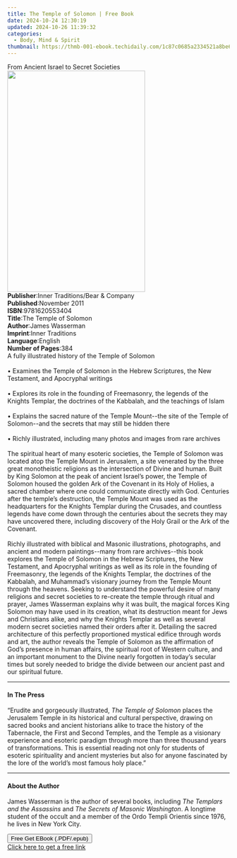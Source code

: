 ```yaml
---
title: The Temple of Solomon | Free Book
date: 2024-10-24 12:30:19
updated: 2024-10-26 11:39:32
categories:
  - Body, Mind & Spirit
thumbnail: https://thmb-001-ebook.techidaily.com/1c87c0685a2334521a8be6dc54584af531b7e10cdb7ee574cd247adee598ddaa.jpg
---
```

<main id="book-container">
  <div class="flex flex-col">
    <div class="book-brief flex-1 py-6 px-4 sm:p-6 md:py-10 md:px-8">
      <!-- brief-->
      <div class="book-brief-main">From Ancient Israel to Secret Societies</div>
    </div>
    <div
      class="book-meta-info flex-1 grid gap-4 col-start-1 col-end-3 row-start-1 sm:mb-6 sm:grid-cols-4 lg:gap-6 lg:col-start-2 lg:row-end-6 lg:row-span-6 lg:mb-0"
    >
      <div
        class="book-meta-info-left place-content-center mt-4 p-4 text-sm leading-6 col-start-2 col-span-2 dark:text-slate-400"
      >
        <img
          class="w-full h-500 object-cover rounded-lg sm:h-255 sm:col-span-2 lg:col-span-full"
          src="https://img-001-ebook.techidaily.com/33e2be47fe3a36f8d91ef6c5b0604d30c9254e8bcf8560c57bcca0d8b302f415.jpg"
          alt=""
          width="312"
          height="500"
        />
      </div>
      <div
        class="book-meta-info-right mt-2 col-start-1 row-start-2 col-span-3 self-center"
      >
        <!-- meta data  -->
        <div class="flex flex-col px-4 md:px-8">
          <div class="flex-1">
            <strong>Publisher</strong>:<span class="px-2"
              >Inner Traditions/Bear &amp; Company</span
            >
          </div>
          <div class="flex-1">
            <strong>Published</strong>:<span class="px-2">November 2011</span>
          </div>
          <div class="flex-1">
            <strong>ISBN</strong>:<span class="px-2">9781620553404</span>
          </div>
          <div class="flex-1">
            <strong>Title</strong>:<span class="px-2"
              >The Temple of Solomon</span
            >
          </div>
          <div class="flex-1">
            <strong>Author</strong>:<span class="px-2">James Wasserman</span>
          </div>
          <div class="flex-1">
            <strong>Imprint</strong>:<span class="px-2">Inner Traditions</span>
          </div>
          <div class="flex-1">
            <strong>Language</strong>:<span class="px-2">English</span>
          </div>
          <div class="flex-1">
            <strong>Number of Pages</strong>:<span class="px-2">384</span>
          </div>
        </div>
      </div>
    </div>
    <div class="book-description flex-1 py-6 px-4 sm:p-6 md:py-10 md:px-8">
      <div class="book-description-main">
        <div accordion-content="" id="description">
          A fully illustrated history of the Temple of Solomon <br />
          <br />• Examines the Temple of Solomon in the Hebrew Scriptures, the
          New Testament, and Apocryphal writings <br />
          <br />• Explores its role in the founding of Freemasonry, the legends
          of the Knights Templar, the doctrines of the Kabbalah, and the
          teachings of Islam <br />
          <br />• Explains the sacred nature of the Temple Mount--the site of
          the Temple of Solomon--and the secrets that may still be hidden there
          <br />
          <br />• Richly illustrated, including many photos and images from rare
          archives <br />
          <br />The spiritual heart of many esoteric societies, the Temple of
          Solomon was located atop the Temple Mount in Jerusalem, a site
          venerated by the three great monotheistic religions as the
          intersection of Divine and human. Built by King Solomon at the peak of
          ancient Israel’s power, the Temple of Solomon housed the golden Ark of
          the Covenant in its Holy of Holies, a sacred chamber where one could
          communicate directly with God. Centuries after the temple’s
          destruction, the Temple Mount was used as the headquarters for the
          Knights Templar during the Crusades, and countless legends have come
          down through the centuries about the secrets they may have uncovered
          there, including discovery of the Holy Grail or the Ark of the
          Covenant. <br />
          <br />Richly illustrated with biblical and Masonic illustrations,
          photographs, and ancient and modern paintings--many from rare
          archives--this book explores the Temple of Solomon in the Hebrew
          Scriptures, the New Testament, and Apocryphal writings as well as its
          role in the founding of Freemasonry, the legends of the Knights
          Templar, the doctrines of the Kabbalah, and Muhammad’s visionary
          journey from the Temple Mount through the heavens. Seeking to
          understand the powerful desire of many religions and secret societies
          to re-create the temple through ritual and prayer, James Wasserman
          explains why it was built, the magical forces King Solomon may have
          used in its creation, what its destruction meant for Jews and
          Christians alike, and why the Knights Templar as well as several
          modern secret societies named their orders after it. Detailing the
          sacred architecture of this perfectly proportioned mystical edifice
          through words and art, the author reveals the Temple of Solomon as the
          affirmation of God’s presence in human affairs, the spiritual root of
          Western culture, and an important monument to the Divine nearly
          forgotten in today’s secular times but sorely needed to bridge the
          divide between our ancient past and our spiritual future.
        </div>
        <div class="accordion-fader"></div>
      </div>
    </div>
    <div class="book-excerpts flex-1 py-6 px-4 sm:p-6 md:py-10 md:px-8">
      <!-- excerpts-->
      <div class="book-excerpts-main">
        <hr />
        <h4 class="placeholder placeholder-heading">
          <span>In The Press</span>
        </h4>
        <p>
          “Erudite and gorgeously illustrated,
          <i>The Temple of Solomon</i> places the Jerusalem Temple in its
          historical and cultural perspective, drawing on sacred books and
          ancient historians alike to trace the history of the Tabernacle, the
          First and Second Temples, and the Temple as a visionary experience and
          esoteric paradigm through more than three thousand years of
          transformations. This is essential reading not only for students of
          esoteric spirituality and ancient mysteries but also for anyone
          fascinated by the lore of the world’s most famous holy place.”
        </p>
      </div>
    </div>
    <div class="book-about-author flex-1 py-6 px-4 sm:p-6 md:py-10 md:px-8">
      <!-- about author-->
      <div class="book-main-author-main">
        <hr />
        <h4 class="placeholder placeholder-heading">
          <span>About the Author</span>
        </h4>
        <p>
          James Wasserman is the author of several books, including
          <i>The Templars and the Assassins</i> and
          <i>The Secrets of Masonic Washington</i>. A longtime student of the
          occult and a member of the Ordo Templi Orientis since 1976, he lives
          in New York City.
        </p>
      </div>
    </div>
    <div class="book-free-get flex-1 py-6 px-4 sm:p-6 md:py-10 md:px-8">
      <button
        id="btn-free-get"
        class="bg-blue-500 hover:bg-blue-700 text-white font-bold py-2 px-4 rounded"
      >
        Free Get EBook (.PDF/.epub)
      </button>
      <div id="countdown-display" class="px-2 text-lg mt-2"></div>
      <a
        id="free-link"
        class="hidden bg-blue-500 hover:bg-blue-700 text-white font-bold py-2 px-4 rounded"
        href="https://www.ebooks.com/en-us/book/95782255/the-temple-of-solomon/james-wasserman/"
        target="_blank"
        >Click here to get a free link</a
      >
    </div>
    <script>
      let countdownTime = 0;
      let countdownInterval = null;
      document
        .getElementById('btn-free-get')
        .addEventListener('click', startCountdown);
      function startCountdown() {
        countdownTime = new Date().getTime() + 60000 * 3;
        countdownInterval = setInterval(updateCountdown, 1000);
        document.getElementById('btn-free-get').disabled = true;
        document
          .getElementById('btn-free-get')
          .classList.add('bg-gray-500', 'cursor-not-allowed');
      }
      function updateCountdown() {
        let currentTime = new Date().getTime();
        let timeLeft = countdownTime - currentTime;
        let secondsLeft = Math.floor(timeLeft / 1000);
        document.getElementById('countdown-display').innerHTML =
          `Remaining time: ${secondsLeft} seconds.`;
        if (secondsLeft <= 0) {
          clearInterval(countdownInterval);
          document.getElementById('btn-free-get').classList.add('hidden');
          document.getElementById('free-link').classList.remove('hidden');
          document.getElementById('countdown-display').innerHTML = '';
        }
      }
    </script>
  </div>
</main>
